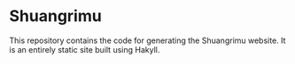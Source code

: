 Shuangrimu
==========

This repository contains the code for generating the Shuangrimu website. It is
an entirely static site built using Hakyll.
